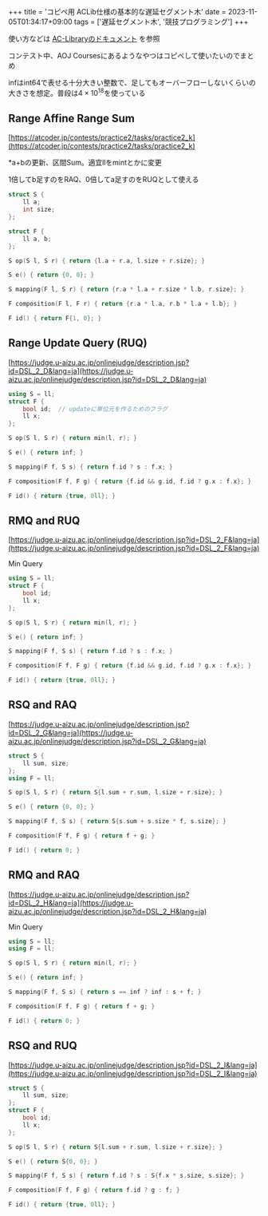 +++
title = 'コピペ用 ACLib仕様の基本的な遅延セグメント木'
date = 2023-11-05T01:34:17+09:00
tags = ['遅延セグメント木', '競技プログラミング']
+++

使い方などは [AC-Libraryのドキュメント](https://atcoder.github.io/ac-library/document_ja/lazysegtree.html) を参照

コンテスト中、AOJ Coursesにあるようなやつはコピペして使いたいのでまとめ

<!--more-->

infはint64で表せる十分大きい整数で、足してもオーバーフローしないくらいの大きさを想定。普段は$4\times10^{18}$を使っている

## Range Affine Range Sum

[https://atcoder.jp/contests/practice2/tasks/practice2_k](https://atcoder.jp/contests/practice2/tasks/practice2_k)

*a+bの更新、区間Sum。適宜llをmintとかに変更

1倍してb足すのをRAQ、0倍してa足すのをRUQとして使える

```cpp
struct S {
    ll a;
    int size;
};

struct F {
    ll a, b;
};

S op(S l, S r) { return {l.a + r.a, l.size + r.size}; }

S e() { return {0, 0}; }

S mapping(F l, S r) { return {r.a * l.a + r.size * l.b, r.size}; }

F composition(F l, F r) { return {r.a * l.a, r.b * l.a + l.b}; }

F id() { return F{1, 0}; }
```

## Range Update Query (RUQ)

[https://judge.u-aizu.ac.jp/onlinejudge/description.jsp?id=DSL_2_D&lang=ja](https://judge.u-aizu.ac.jp/onlinejudge/description.jsp?id=DSL_2_D&lang=ja)

```cpp
using S = ll;
struct F {
    bool id;  // updateに単位元を作るためのフラグ
    ll x;
};

S op(S l, S r) { return min(l, r); }

S e() { return inf; }

S mapping(F f, S s) { return f.id ? s : f.x; }

F composition(F f, F g) { return {f.id && g.id, f.id ? g.x : f.x}; }

F id() { return {true, 0ll}; }
```

## RMQ and RUQ

[https://judge.u-aizu.ac.jp/onlinejudge/description.jsp?id=DSL_2_F&lang=ja](https://judge.u-aizu.ac.jp/onlinejudge/description.jsp?id=DSL_2_F&lang=ja)

Min Query

```cpp
using S = ll;
struct F {
    bool id;
    ll x;
};

S op(S l, S r) { return min(l, r); }

S e() { return inf; }

S mapping(F f, S s) { return f.id ? s : f.x; }

F composition(F f, F g) { return {f.id && g.id, f.id ? g.x : f.x}; }

F id() { return {true, 0ll}; }
```

## RSQ and RAQ

[https://judge.u-aizu.ac.jp/onlinejudge/description.jsp?id=DSL_2_G&lang=ja](https://judge.u-aizu.ac.jp/onlinejudge/description.jsp?id=DSL_2_G&lang=ja)

```cpp
struct S {
    ll sum, size;
};
using F = ll;

S op(S l, S r) { return S{l.sum + r.sum, l.size + r.size}; }

S e() { return {0, 0}; }

S mapping(F f, S s) { return S{s.sum + s.size * f, s.size}; }

F composition(F f, F g) { return f + g; }

F id() { return 0; }
```

## RMQ and RAQ

[https://judge.u-aizu.ac.jp/onlinejudge/description.jsp?id=DSL_2_H&lang=ja](https://judge.u-aizu.ac.jp/onlinejudge/description.jsp?id=DSL_2_H&lang=ja)

Min Query

```cpp
using S = ll;
using F = ll;

S op(S l, S r) { return min(l, r); }

S e() { return inf; }

S mapping(F f, S s) { return s == inf ? inf : s + f; }

F composition(F f, F g) { return f + g; }

F id() { return 0; }
```

## RSQ and RUQ

[https://judge.u-aizu.ac.jp/onlinejudge/description.jsp?id=DSL_2_I&lang=ja](https://judge.u-aizu.ac.jp/onlinejudge/description.jsp?id=DSL_2_I&lang=ja)

```cpp
struct S {
    ll sum, size;
};
struct F {
    bool id;
    ll x;
};

S op(S l, S r) { return S{l.sum + r.sum, l.size + r.size}; }

S e() { return S{0, 0}; }

S mapping(F f, S s) { return f.id ? s : S{f.x * s.size, s.size}; }

F composition(F f, F g) { return f.id ? g : f; }

F id() { return {true, 0ll}; }
```